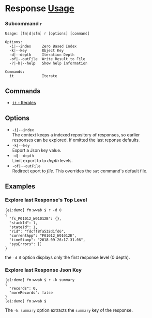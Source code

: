 # Response [Usage](../README.md)
### Subcommand `r`
```
Usage: [fm|d|sfm] r [options] [command]

Options:
  -i|--index     Zero Based Index
  -k|--key       Object Key
  -d|--depth     Iteration Depth
  -of|--outFile  Write Result to File
  -?|-h|--help   Show help information

Commands:
  it             Iterate
```
## Commands
- [`it` - Iterates](./cmd-it.md)

## Options
- `-i|--index`  
The context keeps a indexed repository of responses, so earlier responses can be explored.  If omitted the last reponse defaults.
- `-k|--key`  
  Export a Json key value.
- `-d|--depth`  
  Limit export to to _depth_ levels.
- `-of|--outFile`  
  Redirect eport to _file_.  This overrides the `out` command's default file.

## Examples

### Explore last Response's Top Level
```
[e1:demo] fm:wwab $ r -d 0
{
  "fs_P01012_W01012B": {},
  "stackId": 1,
  "stateId": 1,
  "rid": "fdcff8fa532d1fd6",
  "currentApp": "P01012_W01012B",
  "timeStamp": "2018-09-26:17.31.06",
  "sysErrors": []
}
```
the `-d 0` option displays only the first response level (0 depth).

### Explore last Response Json Key
```
[e1:demo] fm:wwab $ r -k summary
{
  "records": 0,
  "moreRecords": false
}
[e1:demo] fm:wwab $ 
```
The `-k summary` option extracts the `summary` key of the response.
